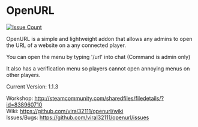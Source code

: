 OpenURL
==========
[![Issue Count](https://codeclimate.com/github/viral32111/openurl/badges/issue_count.svg)](https://github.com/viral32111/openurl/issues)

OpenURL is a simple and lightweight addon that allows any admins to open the URL of a website on a any connected player.

You can open the menu by typing '/url' into chat (Command is admin only)

It also has a verification menu so players cannot open annoying menus on other players.

Current Version: 1.1.3

Workshop: http://steamcommunity.com/sharedfiles/filedetails/?id=838960710  
Wiki: https://github.com/viral32111/openurl/wiki  
Issues/Bugs: https://github.com/viral32111/openurl/issues  
